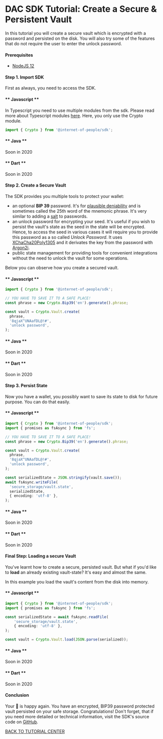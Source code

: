 # DAC SDK Tutorial: Create a Secure & Persistent Vault

In this tutorial you will create a secure vault which is encrypted with a password and persisted on the disk. You will also try some of the features that do not require the user to enter the unlock password.

#### Prerequisites

- [NodeJS 12](https://nodejs.org/en/)

#### Step 1. Import SDK

First as always, you need to access the SDK.

<!-- tabs:start -->

#### ** Javascript **

In Typescript you need to use multiple modules from the sdk. Please read more about Typescript modules [here](https://github.com/Internet-of-People/morpheus-ts/tree/master/packages/sdk#Modules).
Here, you only use the Crypto module.

```typescript
import { Crypto } from '@internet-of-people/sdk';
```

#### ** Java **

Soon in 2020

#### ** Dart **

Soon in 2020

<!-- tabs:end -->

#### Step 2. Create a Secure Vault

The SDK provides you multiple tools to protect your wallet:

- an optional **BIP 39** password. It's for [plausible deniability](https://en.wikipedia.org/wiki/Plausible_deniability) and is sometimes called the 25th word of the mnemonic phrase. It's very similar to adding a <a href="https://en.wikipedia.org/wiki/Salt_(cryptography)" target="_blank">salt</a> to passwords.
- an unlock password for encrypting your seed. It's useful if you wish to persist the vault's state as the seed in the state will be encrypted. Hence, to access the seed in various cases it will require you to provide this password as a so called *Unlock Password*. It uses [XChaCha20Poly1305](https://tools.ietf.org/html/draft-arciszewski-xchacha-03) and it derivates the key from the password with [Argon2i](https://en.wikipedia.org/wiki/Argon2).
- public state management for providing tools for convenient integrations without the need to unlock the vault for some operations.

Below you can observe how you create a secured vault.

<!-- tabs:start -->

#### ** Javascript **

```typescript
import { Crypto } from '@internet-of-people/sdk';

// YOU HAVE TO SAVE IT TO A SAFE PLACE!
const phrase = new Crypto.Bip39('en').generate().phrase;

const vault = Crypto.Vault.create(
  phrase,
  '8qjaX^UNAafDL@!#',
  'unlock password',
);
```

#### ** Java **

Soon in 2020

#### ** Dart **

Soon in 2020

<!-- tabs:end -->

#### Step 3. Persist State

Now you have a wallet, you possibly want to save its state to disk for future purpose. You can do that easily.

<!-- tabs:start -->

#### ** Javascript **

```typescript
import { Crypto } from '@internet-of-people/sdk';
import { promises as fsAsync } from 'fs';

// YOU HAVE TO SAVE IT TO A SAFE PLACE!
const phrase = new Crypto.Bip39('en').generate().phrase;

const vault = Crypto.Vault.create(
  phrase,
  '8qjaX^UNAafDL@!#',
  'unlock password',
);

const serializedState = JSON.stringify(vault.save());
await fsAsync.writeFile(
  'secure_storage/vault.state',
  serializedState,
  { encoding: 'utf-8' },
);
```

#### ** Java **

Soon in 2020

#### ** Dart **

Soon in 2020

<!-- tabs:end -->

#### Final Step: Loading a secure Vault

You've learnt how to create a secure, persisted vault. But what if you'd like to **load** an already existing vault-state?
It's easy and almost the same.

<p>
    In this example you load the vault's content from the disk into memory.
</p>

<!-- tabs:start -->

#### ** Javascript **

```typescript
import { Crypto } from '@internet-of-people/sdk';
import { promises as fsAsync } from 'fs';

const serializedState = await fsAsync.readFile(
    'secure_storage/vault.state',
    { encoding: 'utf-8' },
);

const vault = Crypto.Vault.load(JSON.parse(serialized));
```

#### ** Java **

Soon in 2020

#### ** Dart **

Soon in 2020

<!-- tabs:end -->

#### Conclusion

Your 🦄 is happy again. You have an encrypted, BIP39 password protected vault persisted on your safe storage. Congratulations! Don't forget, that if you need more detailed or technical information, visit the SDK's source code on [GitHub](https://github.com/Internet-of-People/morpheus-ts/tree/master/packages/sdk).

<a href="/#/sdk/dac?id=tutorial-center" class="btn btn-sm btn-primary mt-5">BACK TO TUTORIAL CENTER</a>
